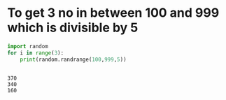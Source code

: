 # To get 3 no in between 100 and 999 which is divisible by 5


```python
import random
for i in range(3):
    print(random.randrange(100,999,5))
    
```

    370
    340
    160
    


```python

```
